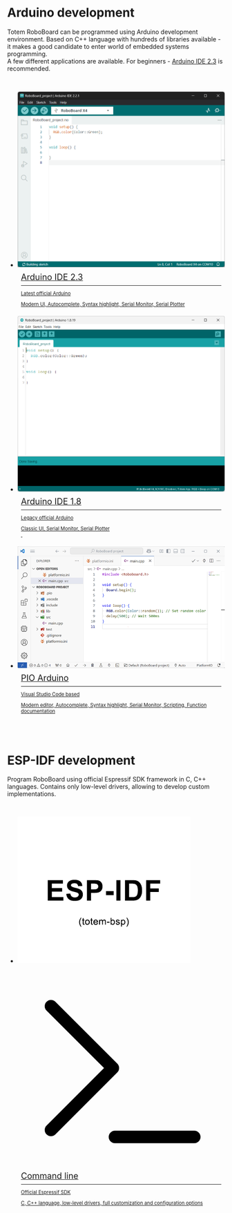 # Arduino development

Totem RoboBoard can be programmed using Arduino development environment. Based on C++ language with hundreds of libraries available - it makes a good candidate to enter world of embedded systems programming.  
A few different applications are available. For beginners - [Arduino IDE 2.3](arduino-ide-2.md) is recommended.

<br />

<div class="grid cards" style="grid-template-columns: repeat(auto-fit, minmax(min(100%, 8rem), 1fr))">
  <ul>
  <li style="padding:0">
    <a href="arduino-ide-2/" style="color: inherit">
    <img alt="Arduino IDE 2.3" src="/assets/images/arduino-ide2-small.png" />
      <div style="padding:0.5rem">
        <h2 style="font-weight: 400;font-size: 1.4em;margin: 0;">Arduino IDE 2.3</h2>
        <hr style="margin: 0.5em 0;" />
        <p style="font-size: .7rem;">Latest official Arduino</p>
        <p style="font-size: .7rem;">Modern UI, Autocomplete, Syntax highlight, Serial Monitor, Serial Plotter</p>
      </div>
    </a>
  </li>
  <li style="padding:0">
    <a href="arduino-ide/" style="color: inherit">
      <img alt="Arduino IDE 1.8" src="/assets/images/arduino-ide-small.png" />
      <div style="padding:0.5rem">
        <h2 style="font-weight: 400;font-size: 1.4em;margin: 0;">Arduino IDE 1.8</h2>
        <hr style="margin: 0.5em 0;" />
        <p style="font-size: .7rem;">Legacy official Arduino</p>
        <p style="font-size: .7rem;">Classic UI, Serial Monitor, Serial Plotter<br>&nbsp;</p>
      </div>
    </a>
  </li>
  <li style="padding:0">
    <a href="pioarduino/" style="color: inherit">
      <img alt="PIO Arduino" src="/assets/images/pioarduino-ide-small.png" />
      <div style="padding:0.5rem">
        <h2 style="font-weight: 400;font-size: 1.4em;margin: 0;">PIO Arduino</h2>
        <hr style="margin: 0.5em 0;" />
        <p style="font-size: .7rem;">Visual Studio Code based</p>
        <p style="font-size: .7rem;">Modern editor, Autocomplete, Syntax highlight, Serial Monitor, Scripting, Function documentation</p>
      </div>
    </a>
  </li>
  </ul>
</div>

<br />

# ESP-IDF development

Program RoboBoard using official Espressif SDK framework in C, C++ languages. Contains only low-level drivers, allowing to develop custom implementations.

<br />

<div class="grid cards" style="grid-template-columns: 11rem">
  <ul>
  <li style="padding:0">
    <a href="esp-idf-cmd/" style="color: inherit">
    <img alt="ESP-IDF" src="/assets/images/esp-idf-small.png" />
      <div style="padding:0.5rem">
        <h2 style="font-weight: 400;font-size: 1.4em;margin: 0;"><span class="twemoji"><svg xmlns="http://www.w3.org/2000/svg" viewBox="0 0 24 24"><path d="M3.045 18.894 9.94 12 3.045 5.106a.75.75 0 0 1 1.06-1.061l7.425 7.425a.75.75 0 0 1 0 1.06l-7.424 7.425a.75.75 0 0 1-1.061-1.06Zm8.205.606a.75.75 0 0 0 0 1.5h9.5a.75.75 0 0 0 0-1.5h-9.5Z"/></svg></span> Command line</h2>
        <hr style="margin: 0.5em 0;" />
        <p style="font-size: .7rem;">Official Espressif SDK</p>
        <p style="font-size: .7rem;">C, C++ language, low-level drivers, full customization and configuration options</p>
      </div>
    </a>
  </li>
  </ul>
</div>
